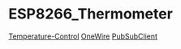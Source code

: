# ESP8266_Thermometer
[Temperature-Control](https://github.com/milesburton/Arduino-Temperature-Control-Library)
[OneWire](https://github.com/PaulStoffregen/OneWire)
[PubSubClient](https://github.com/Imroy/pubsubclient)
